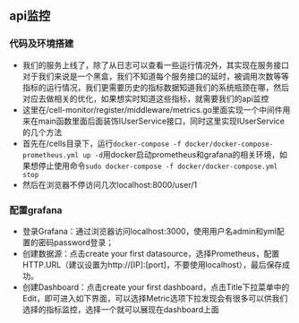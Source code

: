 ## api监控
### 代码及环境搭建
- 我们的服务上线了，除了从日志可以查看一些运行情况外，其实现在服务接口对于我们来说是一个黑盒，我们不知道每个服务接口的延时，被调用次数等等指标的运行情况，我们更需要历史的指标数据知道我们的系统瓶颈在哪，然后对应去做相关的优化，如果想实时知道这些指标，就需要我们的api监控
- 这里在/cell-monitor/register/middleware/metrics.go里面实现一个中间件用来在main函数里面后面装饰IUserService接口，同时这里实现IUserService的几个方法
- 首先在/cells目录下，运行`docker-compose -f docker/docker-compose-prometheus.yml up -d`用docker启动prometheus和grafana的相关环境，如果想停止使用命令`sudo docker-compose -f docker/docker-compose.yml stop`
- 然后在浏览器不停访问几次localhost:8000/user/1

### 配置grafana
- 登录Grafana：通过浏览器访问localhost:3000，使用用户名admin和yml配置的密码password登录；
- 创建数据源：点击create your first datasource，选择Prometheus，配置HTTP.URL（建议设置为http://[IP]:[port]，不要使用localhost），最后保存成功。
- 创建Dashboard：点击create your first dashboard，点击Title下拉菜单中的Edit，即可进入如下界面，可以选择Metric选项下拉发现会有很多可以供我们选择的指标监控，选择一个就可以展现在dashboard上面


